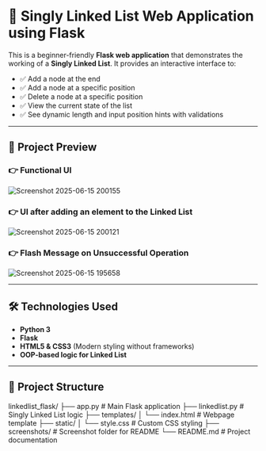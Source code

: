 # 🔗 Singly Linked List Web Application using Flask

This is a beginner-friendly **Flask web application** that demonstrates the working of a **Singly Linked List**. It provides an interactive interface to:

- ✅ Add a node at the end  
- ✅ Add a node at a specific position  
- ✅ Delete a node at a specific position  
- ✅ View the current state of the list  
- ✅ See dynamic length and input position hints with validations  

---

## 📸 Project Preview

### 👉 Functional UI  
![Screenshot 2025-06-15 200155](https://github.com/user-attachments/assets/96edc85a-cd80-4129-a1fb-4c494f2f8c81)


### 👉 UI after adding an element to the Linked List  
![Screenshot 2025-06-15 200121](https://github.com/user-attachments/assets/d4f23c6b-5b37-4028-9f4d-a335acb8a4ab)


### 👉 Flash Message on Unsuccessful Operation  
![Screenshot 2025-06-15 195658](https://github.com/user-attachments/assets/6c1c78b5-e443-41dc-85a5-c5aeecce5167)


---

## 🛠️ Technologies Used

- **Python 3**  
- **Flask**  
- **HTML5 & CSS3** (Modern styling without frameworks)  
- **OOP-based logic for Linked List**  

---

## 📁 Project Structure



linkedlist\_flask/
├── app.py              # Main Flask application
├── linkedlist.py       # Singly Linked List logic
├── templates/
│   └── index.html      # Webpage template
├── static/
│   └── style.css       # Custom CSS styling
├── screenshots/        # Screenshot folder for README
└── README.md           # Project documentation
